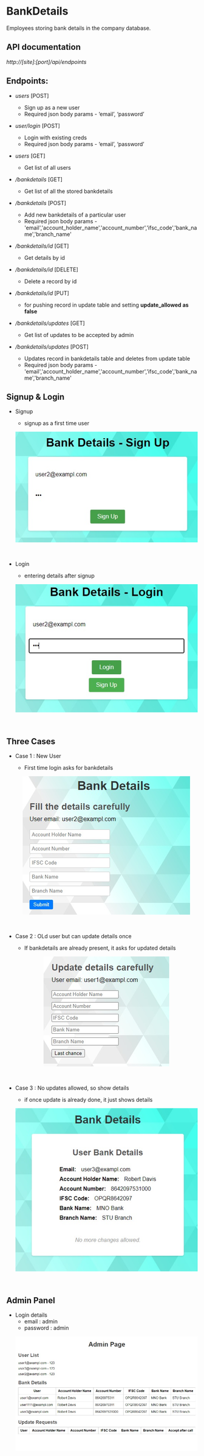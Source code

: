 # BankDetails
Employees storing bank details in the company database.

## API documentation

_http://[site]:[port]/api/endpoints_

## Endpoints: 
* *users* [POST]
   - Sign up as a new user
   - Required json body params - ‘email’, ‘password’
* *user/login* [POST]
   - Login with existing creds
   - Required json body params - ‘email’, ‘password’
* *users* [GET]
   - Get list of all users
   
* */bankdetails* [GET] 
  - Get list of all the stored bankdetails
   
* */bankdetails* [POST] 
  - Add new bankdetails of a particular user
  - Required json body params - 'email','account_holder_name','account_number','ifsc_code','bank_name','branch_name'
   
* */bankdetails/id* [GET] 
  - Get details by id
   
* */bankdetails/id* [DELETE] 
  - Delete a record by id
   
* */bankdetails/id* [PUT] 
  - for pushing record in update table and setting **update_allowed as false**
   
* */bankdetails/updates* [GET] 
  - Get list of updates to be accepted by admin
   
* */bankdetails/updates* [POST] 
  - Updates record in bankdetails table and deletes from update table
  - Required json body params - 'email','account_holder_name','account_number','ifsc_code','bank_name','branch_name'


## Signup & Login
* Signup
    - signup as a first time user 
    <p align="center"><img src="https://github.com/PremKarira/BankDetails/blob/main/images/signup.png?raw=true"></p><br>

* Login
    - entering details after signup
    <p align="center"><img src="https://github.com/PremKarira/BankDetails/blob/main/images/login.png?raw=true"></p><br>

## Three Cases
* Case 1 : New User
    - First time login asks for bankdetails
    <p align="center"><img src="https://github.com/PremKarira/BankDetails/blob/main/images/newUser.png?raw=true"></p><br>

* Case 2 : OLd user but can update details once
    - If bankdetails are already present, it asks for updated details
    <p align="center"><img src="https://github.com/PremKarira/BankDetails/blob/main/images/UpdateDetails.png?raw=true"></p><br>

* Case 3 : No updates allowed, so show details
    - if once update is already done, it just shows details
    <p align="center"><img src="https://github.com/PremKarira/BankDetails/blob/main/images/NoUpdatesAllowed.png?raw=true"></p><br>

## Admin Panel
* Login details
    - email : admin
    - password : admin
    <p align="center"><img src="https://github.com/PremKarira/BankDetails/blob/main/images/AdminPanel.png?raw=true"></p><br>
